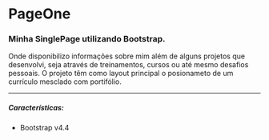 # PageOne

### Minha SinglePage utilizando Bootstrap.

Onde disponibilizo informações sobre mim além de alguns projetos que desenvolvi, seja através de treinamentos, cursos ou até mesmo 
desafios pessoais. O projeto têm como layout principal o posionameto de um currículo mesclado com portifólio.

---
##### Características:
* Bootstrap v4.4
